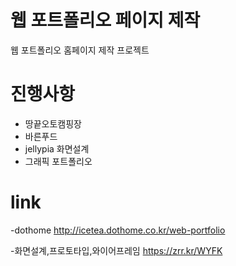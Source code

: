 # 웹 포트폴리오 페이지 제작
웹 포트폴리오 홈페이지 제작 프로젝트

# 진행사항
- 땅끝오토캠핑장
- 바른푸드
- jellypia 화면설계
- 그래픽 포트폴리오

# link
-dothome
http://icetea.dothome.co.kr/web-portfolio

-화면설계,프로토타입,와이어프레임
https://zrr.kr/WYFK
